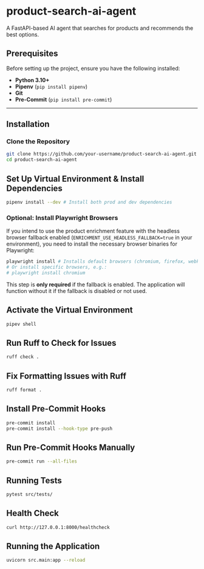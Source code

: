 # product-search-ai-agent

A FastAPI-based AI agent that searches for products and recommends the best options.

## Prerequisites

Before setting up the project, ensure you have the following installed:

- **Python 3.10+**
- **Pipenv** (`pip install pipenv`)
- **Git**
- **Pre-Commit** (`pip install pre-commit`)

---

## Installation

### **Clone the Repository**

```bash
git clone https://github.com/your-username/product-search-ai-agent.git
cd product-search-ai-agent
```

## Set Up Virtual Environment & Install Dependencies

```bash
pipenv install --dev # Install both prod and dev dependencies
```

### **Optional: Install Playwright Browsers**

If you intend to use the product enrichment feature with the headless browser fallback enabled (`ENRICHMENT_USE_HEADLESS_FALLBACK=true` in your environment), you need to install the necessary browser binaries for Playwright:

```bash
playwright install # Installs default browsers (chromium, firefox, webkit)
# Or install specific browsers, e.g.:
# playwright install chromium
```

This step is **only required** if the fallback is enabled. The application will function without it if the fallback is disabled or not used.

## Activate the Virtual Environment

```bash
pipev shell
```

## Run Ruff to Check for Issues

```bash
ruff check .
```

## Fix Formatting Issues with Ruff

```bash
ruff format .
```

## Install Pre-Commit Hooks

```bash
pre-commit install
pre-commit install --hook-type pre-push
```

## Run Pre-Commit Hooks Manually

```bash
pre-commit run --all-files
```

## Running Tests

```bash
pytest src/tests/
```

## Health Check

```bash
curl http://127.0.0.1:8000/healthcheck
```

## Running the Application

```bash
uvicorn src.main:app --reload
```
